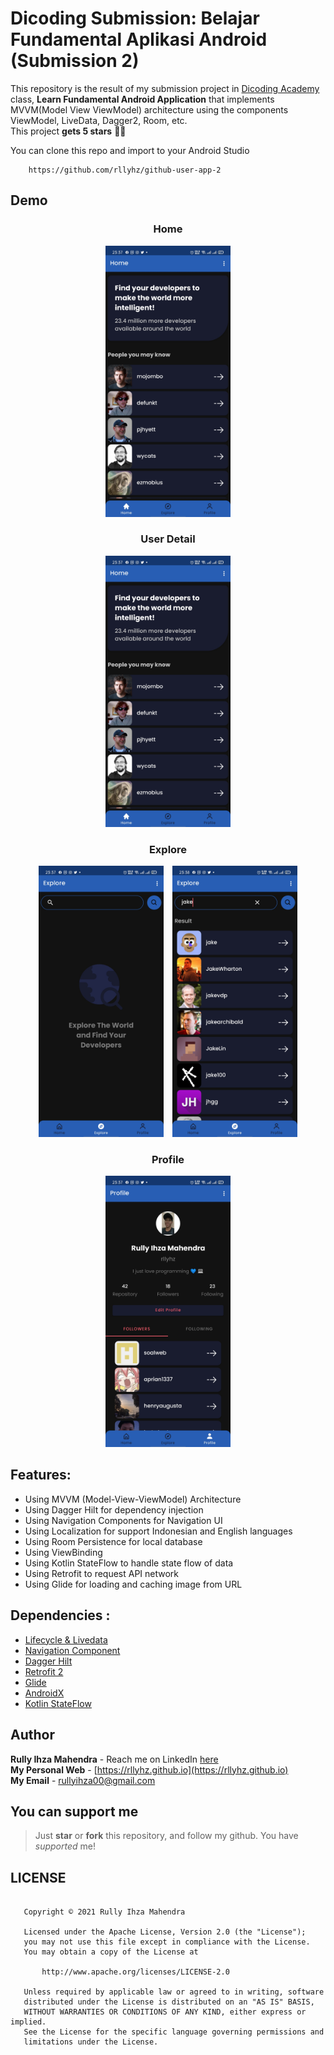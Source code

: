 # Dicoding Submission: Belajar Fundamental Aplikasi Android (Submission 2)

This repository is the result of my submission project in [Dicoding Academy](https://www.dicoding.com) class, **Learn Fundamental Android Application** that implements MVVM(Model View ViewModel) architecture using the components ViewModel, LiveData, Dagger2, Room, etc. </br>
This project **gets 5 stars** 🎉🎉

You can clone this repo and import to your Android Studio

```
    https://github.com/rllyhz/github-user-app-2
```

## Demo

<h3 align="center">
  Home
</h3>
<p align="center">
    <img src="assets/home.jpg"
        alt="Home Screen"
        width="200" />
</p>

<h3 align="center">
  User Detail
</h3>
<p align="center">
    <img src="assets/home.jpg"
        alt="User Detail Screen"
        width="200" />
</p>

<h3 align="center">
  Explore
</h3>
<p align="center">
    <img src="assets/explore.jpg"
        alt="Explore Screen Empty"
        style="margin-right: 10px;"
        width="200" />
    <img src="assets/explore_searching.jpg"
        alt="Explore Screen Searhing Mode"
        width="200" />
</p>


<h3 align="center">
  Profile
</h3>
<p align="center">
    <img src="assets/profile.jpg"
        alt="Profile Screen"
        width="200" />
</p>


## Features:

- Using MVVM (Model-View-ViewModel) Architecture
- Using Dagger Hilt for dependency injection
- Using Navigation Components for Navigation UI
- Using Localization for support Indonesian and English languages
- Using Room Persistence for local database
- Using ViewBinding
- Using Kotlin StateFlow to handle state flow of data
- Using Retrofit to request API network
- Using Glide for loading and caching image from URL

## Dependencies :
- [Lifecycle & Livedata](https://developer.android.com/jetpack/androidx/releases/lifecycle)
- [Navigation Component](https://developer.android.com/jetpack/androidx/releases/navigation)
- [Dagger Hilt](https://dagger.dev/hilt/)
- [Retrofit 2](https://square.github.io/retrofit/)
- [Glide](https://github.com/bumptech/glide)
- [AndroidX](https://mvnrepository.com/artifact/androidx)
- [Kotlin StateFlow](https://developer.android.com/kotlin/flow/stateflow-and-sharedflow)


## Author

**Rully Ihza Mahendra** - Reach me on LinkedIn [here](https://www.linkedin.com/in/rully-ihza-mahendra-275a591a5/) </br>
**My Personal Web** - [https://rllyhz.github.io](https://rllyhz.github.io) </br>
**My Email** - [rullyihza00@gmail.com](rullyihza00@gmail.com) </br>


## You can support me

> Just **star** or  **fork** this repository, and follow my github. You have *supported* me!


## LICENSE

```

   Copyright © 2021 Rully Ihza Mahendra

   Licensed under the Apache License, Version 2.0 (the "License");
   you may not use this file except in compliance with the License.
   You may obtain a copy of the License at

       http://www.apache.org/licenses/LICENSE-2.0

   Unless required by applicable law or agreed to in writing, software
   distributed under the License is distributed on an "AS IS" BASIS,
   WITHOUT WARRANTIES OR CONDITIONS OF ANY KIND, either express or implied.
   See the License for the specific language governing permissions and
   limitations under the License.

```